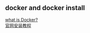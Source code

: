 ## docker and docker install
[what is Docker?](https://www.docker.com/resources/what-container)<br>
[官网安装教程](https://docs.docker.com/)
